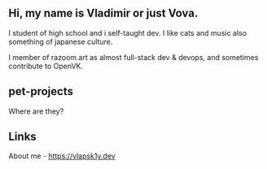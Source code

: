 ## Hi, my name is Vladimir or just Vova.

I student of high school and i self-taught dev. I like cats and music also something of japanese culture.

I member of razoom.art as almost full-stack dev & devops, and sometimes contribute to OpenVK.

## pet-projects
Where are they?

## Links
About me - https://vlapsk1y.dev

